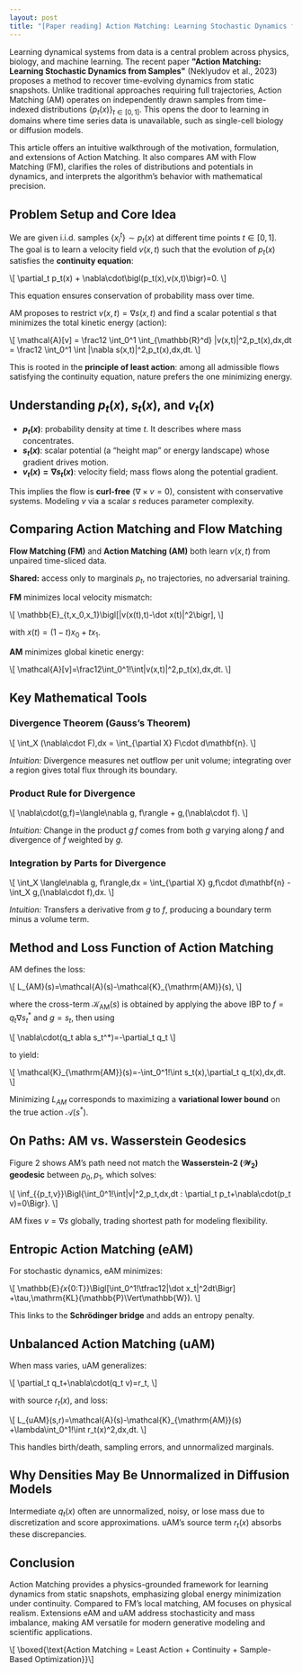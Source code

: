 ```yaml
---
layout: post
title: "[Paper reading] Action Matching: Learning Stochastic Dynamics from Samples"
---
```


Learning dynamical systems from data is a central problem across physics, biology, and machine learning. The recent paper **"Action Matching: Learning Stochastic Dynamics from Samples"** (Neklyudov et al., 2023) proposes a method to recover time-evolving dynamics from static snapshots. Unlike traditional approaches requiring full trajectories, Action Matching (AM) operates on independently drawn samples from time-indexed distributions $\{p_t(x)\}_{t\in[0,1]}$. This opens the door to learning in domains where time series data is unavailable, such as single-cell biology or diffusion models.

This article offers an intuitive walkthrough of the motivation, formulation, and extensions of Action Matching. It also compares AM with Flow Matching (FM), clarifies the roles of distributions and potentials in dynamics, and interprets the algorithm’s behavior with mathematical precision.

## Problem Setup and Core Idea

We are given i.i.d. samples $\{x_i^t\}\sim p_t(x)$ at different time points $t\in[0,1]$. The goal is to learn a velocity field $v(x,t)$ such that the evolution of $p_t(x)$ satisfies the **continuity equation**:

\\[
\partial_t p_t(x) + \nabla\cdot\bigl(p_t(x)\,v(x,t)\bigr)=0.
\\]

This equation ensures conservation of probability mass over time.

AM proposes to restrict $v(x,t)=\nabla s(x,t)$ and find a scalar potential $s$ that minimizes the total kinetic energy (action):

\\[
\mathcal{A}[v] = \frac12 \int_0^1 \int_{\mathbb{R}^d} \|v(x,t)\|^2\,p_t(x)\,dx\,dt
= \frac12 \int_0^1 \int \|\nabla s(x,t)\|^2\,p_t(x)\,dx\,dt.
\\]

This is rooted in the **principle of least action**: among all admissible flows satisfying the continuity equation, nature prefers the one minimizing energy.

## Understanding $p_t(x)$, $s_t(x)$, and $v_t(x)$

- **$p_t(x)$**: probability density at time $t$. It describes where mass concentrates.
- **$s_t(x)$**: scalar potential (a “height map” or energy landscape) whose gradient drives motion.
- **$v_t(x)=\nabla s_t(x)$**: velocity field; mass flows along the potential gradient.

This implies the flow is **curl-free** ($\nabla\times v=0$), consistent with conservative systems. Modeling $v$ via a scalar $s$ reduces parameter complexity.

## Comparing Action Matching and Flow Matching

**Flow Matching (FM)** and **Action Matching (AM)** both learn $v(x,t)$ from unpaired time-sliced data.

**Shared:** access only to marginals $p_t$, no trajectories, no adversarial training.

**FM** minimizes local velocity mismatch:

\\[
\mathbb{E}_{t,x_0,x_1}\bigl[\|v(x(t),t)-\dot x(t)\|^2\bigr],
\\]

with $x(t)=(1-t)x_0+tx_1$.

**AM** minimizes global kinetic energy:

\\[
\mathcal{A}[v]=\frac12\int_0^1\!\int\|v(x,t)\|^2\,p_t(x)\,dx\,dt.
\\]

## Key Mathematical Tools

### Divergence Theorem (Gauss’s Theorem)

\\[
\int_X (\nabla\cdot F)\,dx = \int_{\partial X} F\cdot d\mathbf{n}.
\\]

*Intuition:* Divergence measures net outflow per unit volume; integrating over a region gives total flux through its boundary.

### Product Rule for Divergence

\\[
\nabla\cdot(g\,f)=\langle\nabla g, f\rangle + g\,(\nabla\cdot f).
\\]

*Intuition:* Change in the product $g\,f$ comes from both $g$ varying along $f$ and divergence of $f$ weighted by $g$.

### Integration by Parts for Divergence

\\[
\int_X \langle\nabla g, f\rangle\,dx
= \int_{\partial X} g\,f\cdot d\mathbf{n} - \int_X g\,(\nabla\cdot f)\,dx.
\\]

*Intuition:* Transfers a derivative from $g$ to $f$, producing a boundary term minus a volume term.

## Method and Loss Function of Action Matching

AM defines the loss:

\\[
L_{AM}(s)=\mathcal{A}(s)-\mathcal{K}_{\mathrm{AM}}(s),
\\]

where the cross-term $\mathcal{K}_{\mathrm{AM}}(s)$ is obtained by applying the above IBP to $f=q_t\nabla s_t^*$ and $g=s_t$, then using

\\[
\nabla\cdot(q_t
abla s_t^*)=-\partial_t q_t
\\]

to yield:

\\[
\mathcal{K}_{\mathrm{AM}}(s)=-\int_0^1\!\int s_t(x)\,\partial_t q_t(x)\,dx\,dt.
\\]

Minimizing $L_{AM}$ corresponds to maximizing a **variational lower bound** on the true action $\mathcal{A}(s^*)$.

## On Paths: AM vs. Wasserstein Geodesics

Figure 2 shows AM’s path need not match the **Wasserstein-2 ($\mathcal{W}_2$) geodesic** between $p_0,p_1$, which solves:

\\[
\inf_{\{p_t,v\}}\Bigl\{\int_0^1\!\int\|v\|^2\,p_t\,dx\,dt : \partial_t p_t+\nabla\cdot(p_t v)=0\Bigr\}.
\\]

AM fixes $v=\nabla s$ globally, trading shortest path for modeling flexibility.

## Entropic Action Matching (eAM)

For stochastic dynamics, eAM minimizes:

\\[
\mathbb{E}_{x_{0:T}}\Bigl[\int_0^1\!\tfrac12\|\dot x_t\|^2dt\Bigr]
+\tau\,\mathrm{KL}(\mathbb{P}\Vert\mathbb{W}).
\\]

This links to the **Schrödinger bridge** and adds an entropy penalty.

## Unbalanced Action Matching (uAM)

When mass varies, uAM generalizes:

\\[
\partial_t q_t+\nabla\cdot(q_t v)=r_t,
\\]

with source $r_t(x)$, and loss:

\\[
L_{uAM}(s,r)=\mathcal{A}(s)-\mathcal{K}_{\mathrm{AM}}(s)
+\lambda\int_0^1\!\int r_t(x)^2\,dx\,dt.
\\]

This handles birth/death, sampling errors, and unnormalized marginals.

## Why Densities May Be Unnormalized in Diffusion Models

Intermediate $q_t(x)$ often are unnormalized, noisy, or lose mass due to discretization and score approximations. uAM’s source term $r_t(x)$ absorbs these discrepancies.

## Conclusion

Action Matching provides a physics-grounded framework for learning dynamics from static snapshots, emphasizing global energy minimization under continuity. Compared to FM’s local matching, AM focuses on physical realism. Extensions eAM and uAM address stochasticity and mass imbalance, making AM versatile for modern generative modeling and scientific applications.

\\[
\boxed{\text{Action Matching = Least Action + Continuity + Sample-Based Optimization}}\\]
